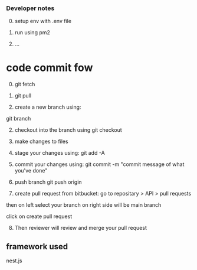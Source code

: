 ### Developer notes

0. setup env with .env file

1. run using pm2
2. ...

# code commit fow

0. git fetch
01. git pull 

1. create a new branch using:

git branch <branch-name>

2. checkout into the branch using
git checkout <branch-name>

3. make changes to files
4. stage your changes using:
git add -A

5. commit your changes using:
git commit -m "commit message of what you've done"

6. push branch
git push origin <branch-name>

7. create pull request from bitbucket:
go to repositary > API > pull requests

then on left select your branch
on right side will be main branch

click on create pull request

8. Then reviewer will review and merge your pull request

## framework used
nest.js